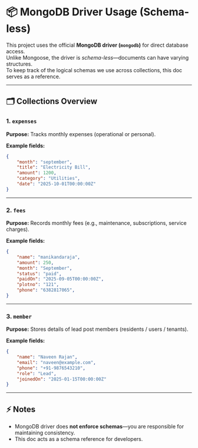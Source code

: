 # 📦 MongoDB Driver Usage (Schema-less)

This project uses the official **MongoDB driver (`mongodb`)** for direct database access.  
Unlike Mongoose, the driver is *schema-less*—documents can have varying structures.  
To keep track of the logical schemas we use across collections, this doc serves as a reference.

---

## 🗂️ Collections Overview

### 1. `expenses`

**Purpose:** Tracks monthly expenses (operational or personal).

**Example fields:**
```json
{
    "month": "september",
    "title": "Electricity Bill",
    "amount": 1200,
    "category": "Utilities",
    "date": "2025-10-01T00:00:00Z"
}
```

---

### 2. `fees`

**Purpose:** Records monthly fees (e.g., maintenance, subscriptions, service charges).

**Example fields:**
```json
{
    "name": "manikandaraja",
    "amount": 250,
    "month": "September",
    "status": "paid",
    "paidOn": "2025-09-05T00:00:00Z",
    "plotno": "121",
    "phone": "6382817065",
}
```

---

### 3. `member`

**Purpose:** Stores details of lead post members (residents / users / tenants).

**Example fields:**
```json
{
    "name": "Naveen Rajan",
    "email": "naveen@example.com",
    "phone": "+91-9876543210",
    "role": "Lead",
    "joinedOn": "2025-01-15T00:00:00Z"
}
```

---

## ⚡ Notes

- MongoDB driver does **not enforce schemas**—you are responsible for maintaining consistency.
- This doc acts as a schema reference for developers.
